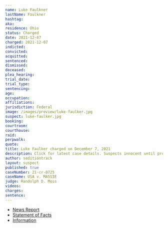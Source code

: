 ```yaml
---
name: Luke Faulkner
lastName: Faulkner
hashtag:
aka:
residence: Ohio
status: Charged
date: 2021-12-07
charged: 2021-12-07
indicted:
convicted:
acquitted:
sentenced:
dismissed:
deceased:
plea_hearing:
trial_date:
trial_type:
sentencing:
age:
occupation:
affiliations:
jurisdiction: Federal
image: /images/preview/luke-faulker.jpg
suspect: luke-faulker.jpg
booking:
courtroom:
courthouse:
raid:
perpwalk:
quote:
title: Luke Faulker charged on December 7, 2021
description: Click for latest case details. Suspects innocent until proven guilty.
author: seditiontrack
layout: suspect
published: true
caseNumber: 21-cr-0725
caseName: USA v. MASSIE
judge: Randolph D. Moss
videos:
charges:
sentence:
---
```

- [News Report](https://www.springfieldnewssun.com/local/beavercreek-man-accused-of-entering-us-capitol-during-jan-6-riots/JTTNYTX6EFBWJPEOZXFEAJKBGQ/)
- [Statement of Facts](https://www.justice.gov/usao-dc/case-multi-defendant/file/1459206/download)
- [Information](https://www.justice.gov/usao-dc/case-multi-defendant/file/1459211/download)
